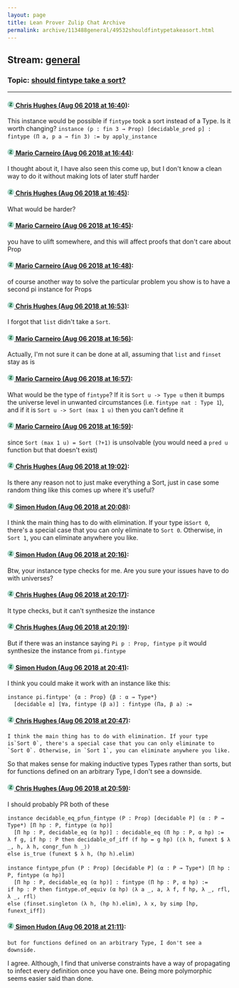 ```yaml
---
layout: page
title: Lean Prover Zulip Chat Archive 
permalink: archive/113488general/49532shouldfintypetakeasort.html
---
```


## Stream: [general](index.html)
### Topic: [should fintype take a sort?](49532shouldfintypetakeasort.html)

---

#### [![Click to go to Zulip](../../assets/img/zulip2.png) Chris Hughes (Aug 06 2018 at 16:40)](https://leanprover.zulipchat.com/#narrow/stream/113488-general/topic/should%20fintype%20take%20a%20sort%3F/near/130982613):
This instance would be possible if `fintype` took a sort instead of a Type. Is it worth changing?
`instance (p : fin 3 → Prop) [decidable_pred p] : fintype (Π a, p a → fin 3) := by apply_instance`

#### [![Click to go to Zulip](../../assets/img/zulip2.png) Mario Carneiro (Aug 06 2018 at 16:44)](https://leanprover.zulipchat.com/#narrow/stream/113488-general/topic/should%20fintype%20take%20a%20sort%3F/near/130982981):
I thought about it, I have also seen this come up, but I don't know a clean way to do it without making lots of later stuff harder

#### [![Click to go to Zulip](../../assets/img/zulip2.png) Chris Hughes (Aug 06 2018 at 16:45)](https://leanprover.zulipchat.com/#narrow/stream/113488-general/topic/should%20fintype%20take%20a%20sort%3F/near/130983001):
What would be harder?

#### [![Click to go to Zulip](../../assets/img/zulip2.png) Mario Carneiro (Aug 06 2018 at 16:45)](https://leanprover.zulipchat.com/#narrow/stream/113488-general/topic/should%20fintype%20take%20a%20sort%3F/near/130983027):
you have to ulift somewhere, and this will affect proofs that don't care about Prop

#### [![Click to go to Zulip](../../assets/img/zulip2.png) Mario Carneiro (Aug 06 2018 at 16:48)](https://leanprover.zulipchat.com/#narrow/stream/113488-general/topic/should%20fintype%20take%20a%20sort%3F/near/130983244):
of course another way to solve the particular problem you show is to have a second pi instance for Props

#### [![Click to go to Zulip](../../assets/img/zulip2.png) Chris Hughes (Aug 06 2018 at 16:53)](https://leanprover.zulipchat.com/#narrow/stream/113488-general/topic/should%20fintype%20take%20a%20sort%3F/near/130983543):
I forgot that `list` didn't take a `Sort`.

#### [![Click to go to Zulip](../../assets/img/zulip2.png) Mario Carneiro (Aug 06 2018 at 16:56)](https://leanprover.zulipchat.com/#narrow/stream/113488-general/topic/should%20fintype%20take%20a%20sort%3F/near/130983761):
Actually, I'm not sure it can be done at all, assuming that `list` and `finset` stay as is

#### [![Click to go to Zulip](../../assets/img/zulip2.png) Mario Carneiro (Aug 06 2018 at 16:57)](https://leanprover.zulipchat.com/#narrow/stream/113488-general/topic/should%20fintype%20take%20a%20sort%3F/near/130983876):
What would be the type of `fintype`? If it is `Sort u -> Type u` then it bumps the universe level in unwanted circumstances (i.e. `fintype nat : Type 1`), and if it is `Sort u -> Sort (max 1 u)` then you can't define it

#### [![Click to go to Zulip](../../assets/img/zulip2.png) Mario Carneiro (Aug 06 2018 at 16:59)](https://leanprover.zulipchat.com/#narrow/stream/113488-general/topic/should%20fintype%20take%20a%20sort%3F/near/130984035):
since `Sort (max 1 u) = Sort (?+1)` is unsolvable (you would need a `pred u` function but that doesn't exist)

#### [![Click to go to Zulip](../../assets/img/zulip2.png) Chris Hughes (Aug 06 2018 at 19:02)](https://leanprover.zulipchat.com/#narrow/stream/113488-general/topic/should%20fintype%20take%20a%20sort%3F/near/130990940):
Is there any reason not to just make everything a Sort, just in case some random thing like this comes up where it's useful?

#### [![Click to go to Zulip](../../assets/img/zulip2.png) Simon Hudon (Aug 06 2018 at 20:08)](https://leanprover.zulipchat.com/#narrow/stream/113488-general/topic/should%20fintype%20take%20a%20sort%3F/near/130994870):
I think the main thing has to do with elimination. If your type is`Sort 0`, there's a special case that you can only eliminate to `Sort 0`. Otherwise, in `Sort 1`, you can eliminate anywhere you like.

#### [![Click to go to Zulip](../../assets/img/zulip2.png) Simon Hudon (Aug 06 2018 at 20:16)](https://leanprover.zulipchat.com/#narrow/stream/113488-general/topic/should%20fintype%20take%20a%20sort%3F/near/130995291):
Btw, your instance type checks for me. Are you sure your issues have to do with universes?

#### [![Click to go to Zulip](../../assets/img/zulip2.png) Chris Hughes (Aug 06 2018 at 20:17)](https://leanprover.zulipchat.com/#narrow/stream/113488-general/topic/should%20fintype%20take%20a%20sort%3F/near/130995344):
It type checks, but it can't synthesize the instance

#### [![Click to go to Zulip](../../assets/img/zulip2.png) Chris Hughes (Aug 06 2018 at 20:19)](https://leanprover.zulipchat.com/#narrow/stream/113488-general/topic/should%20fintype%20take%20a%20sort%3F/near/130995413):
But if there was an instance saying `Pi p : Prop, fintype p` it would synthesize the instance from `pi.fintype`

#### [![Click to go to Zulip](../../assets/img/zulip2.png) Simon Hudon (Aug 06 2018 at 20:41)](https://leanprover.zulipchat.com/#narrow/stream/113488-general/topic/should%20fintype%20take%20a%20sort%3F/near/130996568):
I think you could make it work with an instance like this:

```lean
instance pi.fintype' {α : Prop} {β : α → Type*}
  [decidable α] [∀a, fintype (β a)] : fintype (Πa, β a) :=
```

#### [![Click to go to Zulip](../../assets/img/zulip2.png) Chris Hughes (Aug 06 2018 at 20:47)](https://leanprover.zulipchat.com/#narrow/stream/113488-general/topic/should%20fintype%20take%20a%20sort%3F/near/130996873):
```quote
I think the main thing has to do with elimination. If your type is`Sort 0`, there's a special case that you can only eliminate to `Sort 0`. Otherwise, in `Sort 1`, you can eliminate anywhere you like.
```
So that makes sense for making inductive types Types rather than sorts, but for functions defined on an arbitrary Type, I don't see a downside.

#### [![Click to go to Zulip](../../assets/img/zulip2.png) Chris Hughes (Aug 06 2018 at 20:59)](https://leanprover.zulipchat.com/#narrow/stream/113488-general/topic/should%20fintype%20take%20a%20sort%3F/near/130997539):
I should probably PR both of these
```lean
instance decidable_eq_pfun_fintype (P : Prop) [decidable P] (α : P → Type*) [Π hp : P, fintype (α hp)] 
  [Π hp : P, decidable_eq (α hp)] : decidable_eq (Π hp : P, α hp) :=
λ f g, if hp : P then decidable_of_iff (f hp = g hp) (⟨λ h, funext $ λ _, h, λ h, congr_fun h _⟩)
else is_true (funext $ λ h, (hp h).elim)

instance fintype_pfun (P : Prop) [decidable P] (α : P → Type*) [Π hp : P, fintype (α hp)] 
  [Π hp : P, decidable_eq (α hp)] : fintype (Π hp : P, α hp) :=
if hp : P then fintype.of_equiv (α hp) ⟨λ a _, a, λ f, f hp, λ _, rfl, λ _, rfl⟩
else ⟨finset.singleton (λ h, (hp h).elim), λ x, by simp [hp, funext_iff]⟩

```

#### [![Click to go to Zulip](../../assets/img/zulip2.png) Simon Hudon (Aug 06 2018 at 21:11)](https://leanprover.zulipchat.com/#narrow/stream/113488-general/topic/should%20fintype%20take%20a%20sort%3F/near/130998223):
```quote
but for functions defined on an arbitrary Type, I don't see a downside.
```

I agree. Although, I find that universe constraints have a way of propagating to infect every definition once you have one. Being more polymorphic seems easier said than done.

